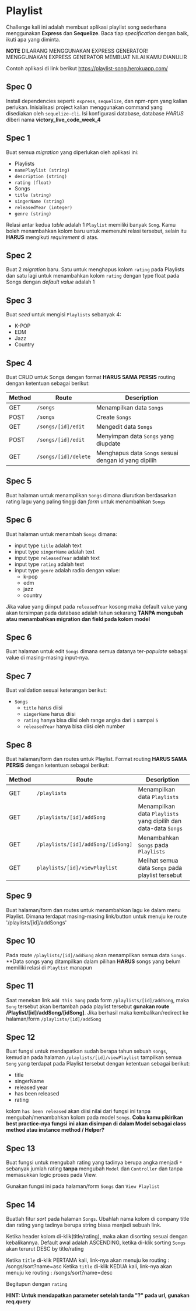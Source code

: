 # Playlist

Challenge kali ini adalah membuat aplikasi playlist song sederhana menggunakan **Express** dan **Sequelize**.
Baca tiap *specification* dengan baik, ikuti apa yang diminta.

**NOTE**
DILARANG MENGGUNAKAN EXPRESS GENERATOR! MENGGUNAKAN EXPRESS GENERATOR MEMBUAT NILAI KAMU DIANULIR

Contoh aplikasi di link berikut https://playlist-song.herokuapp.com/

## Spec 0
Install dependencies seperti: `express`, `sequelize`, dan npm-npm yang kalian perlukan. Inisialisasi project kalian menggunakan command yang disediakan oleh `sequelize-cli`. Isi konfigurasi database, database *HARUS* diberi nama **victory_live_code_week_4**

## Spec 1
Buat semua *migration* yang diperlukan oleh aplikasi ini:
- Playlists
 - `namePlaylist (string)`
 - `description (string)`
 - `rating (float)`
- Songs
 - `title (string)`
 - `singerName (string)`
 - `releasedYear (integer)`
 - `genre (string)`

Relasi antar kedua *table* adalah 1 `Playlist` memiliki banyak `Song`. Kamu boleh menambahkan kolom baru untuk memenuhi relasi tersebut, selain itu **HARUS** mengikuti *requirement* di atas.

## Spec 2
Buat 2 *migration* baru. Satu untuk menghapus kolom `rating` pada Playlists dan satu lagi untuk menambahkan kolom `rating` dengan type float pada Songs dengan *default value* adalah 1

## Spec 3
Buat *seed* untuk mengisi `Playlists` sebanyak 4:
  - K-POP
  - EDM
  - Jazz
  - Country

## Spec 4
Buat CRUD untuk Songs dengan format **HARUS SAMA PERSIS** routing dengan ketentuan sebagai berikut:

| Method | Route            | Description |
|--------|------------------|-------------|
| GET    | `/songs`         | Menampilkan data `Songs` |
| POST   | `/songs`         | Create `Songs` |
| GET    | `/songs/[id]/edit` | Mengedit data `Songs`|
| POST   | `/songs/[id]/edit` | Menyimpan data `Songs` yang diupdate |
| GET    | `/songs/[id]/delete` | Menghapus data `Songs` sesuai dengan id yang dipilih

## Spec 5
Buat halaman untuk menampilkan `Songs` dimana diurutkan berdasarkan rating lagu yang paling tinggi dan *form* untuk menambahkan `Songs`

## Spec 6
Buat halaman untuk menambah `Songs` dimana:
  - input type `title` adalah text
  - input type `singerName` adalah text
  - input type `releasedYear` adalah text
  - input type `rating` adalah text
  - input type `genre` adalah radio dengan value:
    - k-pop
    - edm
    - jazz
    - country

Jika value yang diinput pada `releasedYear` kosong maka default value yang akan tersimpan pada database adalah tahun sekarang **TANPA mengubah atau menambahkan migration dan field pada kolom model**

## Spec 6
Buat halaman untuk edit `Songs` dimana semua datanya ter-*populate* sebagai value di masing-masing input-nya.

## Spec 7
Buat validation sesuai keterangan berikut:
- `Songs`
  - `title` harus diisi
  - `singerName` harus diisi
  - `rating` hanya bisa diisi oleh range angka dari `1` sampai `5`
  - `releasedYear` hanya bisa diisi oleh number

## Spec 8
Buat halaman/form dan routes untuk Playlist. Format routing **HARUS SAMA PERSIS** dengan ketentuan sebagai berikut:

| Method | Route          | Description |
|--------|----------------|-------------|
| GET    | `/playlists`   | Menampilkan data `Playlists` |
| GET    | `/playlists/[id]/addSong` | Menampilkan data `Playlists` yang dipilih dan data-data `Songs` |
| GET   | `/playlists/[id]/addSong/[idSong]` | Menambahkan `Songs` pada `Playlists` |
| GET    | `playlists/[id]/viewPlaylist` | Melihat semua data `Songs` pada playlist tersebut

## Spec 9
Buat halaman/form dan routes untuk menambahkan lagu ke dalam menu Playlist. Dimana terdapat masing-masing link/button untuk menuju ke route '/playlists/[id]/addSongs'

## Spec 10
Pada route `/playlists/[id]/addSong` akan menampilkan semua data `Songs.` **Data songs yang ditampilkan dalam pilihan **HARUS** songs yang belum memiliki relasi di `Playlist` manapun

## Spec 11
Saat menekan link `Add this Song` pada form `/playlists/[id]/addSong`, maka `Song` tersebut akan bertambah pada playlist tersebut **gunakan route /Playlist/[id]/addSong/[idSong]**. Jika berhasil maka kembalikan/redirect ke halaman/form `/playlists/[id]/addSong`

## Spec 12
Buat fungsi untuk mendapatkan sudah berapa tahun sebuah `songs`, kemudian pada halaman `/playlists/[id]/viewPlaylist` tampilkan semua `Song` yang terdapat pada Playlist tersebut dengan ketentuan sebagai berikut:
 - title
 - singerName
 - released year
 - has been released
 - rating

kolom `has been released` akan diisi nilai dari fungsi ini tanpa mengubah/menambahkan kolom pada model `Songs`. **Coba kamu pikirikan best practice-nya fungsi ini akan disimpan di dalam Model sebagai class method atau instance method / Helper?**

## Spec 13
Buat fungsi untuk mengubah rating yang tadinya berupa angka menjadi `*` sebanyak jumlah rating **tanpa** mengubah `Model` dan `Controller` dan tanpa memasukkan logic proses pada View.

Gunakan fungsi ini pada halaman/form `Songs` dan `View Playlist`

## Spec 14
Buatlah fitur *sort* pada halaman `Songs`. Ubahlah nama kolom di company title dan rating yang tadinya berupa string biasa menjadi sebuah link.

Ketika header kolom di-klik(title/rating), maka akan disorting sesuai dengan kebalikannya. Default awal adalah ASCENDING, ketika di-klik sorting `Songs` akan terurut DESC by title/rating

Ketika `title` di-klik PERTAMA kali, link-nya akan menuju ke routing : /songs/sort?name=asc
Ketika `title` di-klik KEDUA kali, link-nya akan menuju ke routing : /songs/sort?name=desc

Begitupun dengan `rating`

**HINT: Untuk mendapatkan parameter setelah tanda "?" pada url, gunakan req.query**
